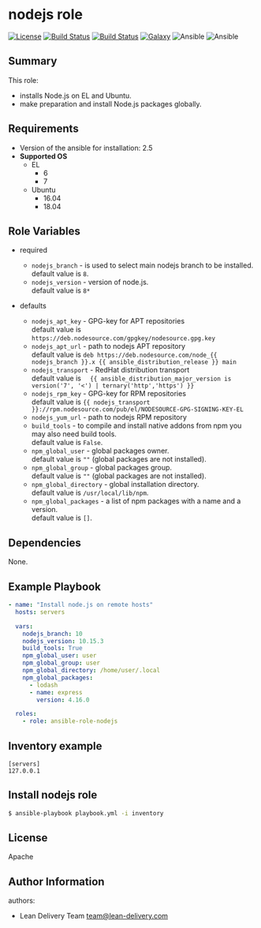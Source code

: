 nodejs role
=========
[![License](https://img.shields.io/badge/license-Apache-green.svg?style=flat)](https://raw.githubusercontent.com/lean-delivery/ansible-role-nodejs/master/LICENSE)
[![Build Status](https://travis-ci.org/lean-delivery/ansible-role-nodejs.svg?branch=master)](https://travis-ci.org/lean-delivery/ansible-role-nodejs)
[![Build Status](https://gitlab.com/lean-delivery/ansible-role-nodejs/badges/master/build.svg)](https://gitlab.com/lean-delivery/ansible-role-nodejs/pipelines)
[![Galaxy](https://img.shields.io/badge/galaxy-lean__delivery.nodejs-blue.svg)](https://galaxy.ansible.com/lean_delivery/nodejs)
![Ansible](https://img.shields.io/ansible/role/d/32264.svg)
![Ansible](https://img.shields.io/badge/dynamic/json.svg?label=min_ansible_version&url=https%3A%2F%2Fgalaxy.ansible.com%2Fapi%2Fv1%2Froles%2F32264%2F&query=$.min_ansible_version)

Summary
-------

This role:
  - installs Node.js on EL and Ubuntu.
  - make preparation and install Node.js packages globally.

Requirements
------------

- Version of the ansible for installation: 2.5
- **Supported OS**
  - EL
    - 6
    - 7
  - Ubuntu
    - 16.04
    - 18.04

Role Variables
--------------

- required
  - `nodejs_branch` -  is used to select main nodejs branch to be installed.  
  default value is `8`.
  - `nodejs_version` - version of node.js.  
  default value is `8*`

- defaults
  - `nodejs_apt_key` - GPG-key for APT repositories  
  default value is `https://deb.nodesource.com/gpgkey/nodesource.gpg.key`
  - `nodejs_apt_url` - path to nodejs APT repository  
  default value is `deb https://deb.nodesource.com/node_{{ nodejs_branch }}.x {{ ansible_distribution_release }} main`
  - `nodejs_transport` - RedHat distribution transport  
  default value is `  {{ ansible_distribution_major_version is version('7', '<') | ternary('http','https') }}`
  - `nodejs_rpm_key` - GPG-key for RPM repositories  
  default value is `{{ nodejs_transport }}://rpm.nodesource.com/pub/el/NODESOURCE-GPG-SIGNING-KEY-EL`
  - `nodejs_yum_url` - path to nodejs RPM repository  
  - `build_tools` - to compile and install native addons from npm you may also need build tools.  
  default value is `False`.
  - `npm_global_user` - global packages owner.  
  default value is `""` (global packages are not installed).
  - `npm_global_group` - global packages group.  
  default value is `""` (global packages are not installed).
  - `npm_global_directory` - global installation directory.  
  default value is `/usr/local/lib/npm`.
  - `npm_global_packages` - a list of npm packages with a name and a version.  
  default value is `[]`.

Dependencies
------------

None.

Example Playbook
----------------

```yaml
- name: "Install node.js on remote hosts"
  hosts: servers

  vars:
    nodejs_branch: 10
    nodejs_version: 10.15.3
    build_tools: True
    npm_global_user: user
    npm_global_group: user
    npm_global_directory: /home/user/.local
    npm_global_packages:
      - lodash
      - name: express
        version: 4.16.0

  roles:
    - role: ansible-role-nodejs
```

Inventory example
-----------------

    [servers]
    127.0.0.1

Install nodejs role
-------------------

```bash
$ ansible-playbook playbook.yml -i inventory
```

License
-------

Apache

Author Information
------------------

authors:
  - Lean Delivery Team <team@lean-delivery.com>
